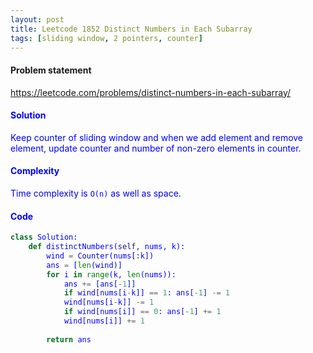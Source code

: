 ```yaml
---
layout: post
title: Leetcode 1852 Distinct Numbers in Each Subarray
tags: [sliding window, 2 pointers, counter]
---
```


#### Problem statement

<a href="https://leetcode.com/problems/distinct-numbers-in-each-subarray/"> <font color = blue>https://leetcode.com/problems/distinct-numbers-in-each-subarray/

#### Solution
Keep counter of sliding window and when we add element and remove element, update counter and number of non-zero elements in counter.

#### Complexity
Time complexity is `O(n)` as well as space.

#### Code
```python
class Solution:
    def distinctNumbers(self, nums, k):
        wind = Counter(nums[:k])
        ans = [len(wind)]
        for i in range(k, len(nums)):
            ans += [ans[-1]]
            if wind[nums[i-k]] == 1: ans[-1] -= 1
            wind[nums[i-k]] -= 1
            if wind[nums[i]] == 0: ans[-1] += 1
            wind[nums[i]] += 1
            
        return ans
```

